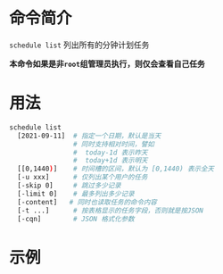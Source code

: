 # 命令简介 

`schedule list` 列出所有的分钟计划任务

**本命令如果是非`root`组管理员执行，则仅会查看自己任务**

# 用法

```bash
schedule list
  [2021-09-11]  # 指定一个日期，默认是当天
                # 同时支持相对时间，譬如
                #  today-1d 表示昨天
                #  today+1d 表示明天
  [[0,1440)]    # 时间槽的区间，默认为 [0,1440) 表示全天
  [-u xxx]      # 仅列出某个用户的任务
  [-skip 0]     # 跳过多少记录
  [-limit 0]    # 最多列出多少记录
  [-content]   # 同时也读取任务的命令内容
  [-t ...]      # 按表格显示的任务字段，否则就是按JSON
  [-cqn]        # JSON 格式化参数
```

# 示例

```bash
```